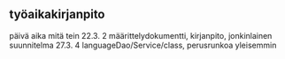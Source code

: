 
## työaikakirjanpito

päivä aika mitä tein
22.3.  2   määrittelydokumentti, kirjanpito, jonkinlainen suunnitelma
27.3.  4   languageDao/Service/class, perusrunkoa yleisemmin

